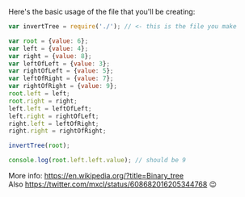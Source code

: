 Here's the basic usage of the file that you'll be creating:

```js
var invertTree = require('./'); // <- this is the file you make

var root = {value: 6};
var left = {value: 4};
var right = {value: 8};
var leftOfLeft = {value: 3};
var rightOfLeft = {value: 5};
var leftOfRight = {value: 7};
var rightOfRight = {value: 9};
root.left = left;
root.right = right;
left.left = leftOfLeft;
left.right = rightOfLeft;
right.left = leftOfRight;
right.right = rightOfRight;

invertTree(root);

console.log(root.left.left.value); // should be 9
```

More info: https://en.wikipedia.org/?title=Binary_tree  
Also https://twitter.com/mxcl/status/608682016205344768 :wink: 

